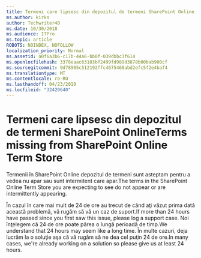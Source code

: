 ```yaml
---
title: Termeni care lipsesc din depozitul de termeni SharePoint Online
ms.author: kirks
author: Techwriter40
ms.date: 10/30/2018
ms.audience: ITPro
ms.topic: article
ROBOTS: NOINDEX, NOFOLLOW
localization_priority: Normal
ms.assetid: a0f6a3b6-c17b-44a6-bb0f-039dbbc3f614
ms.openlocfilehash: 3378eaac63103bf2499fd989d3878b00bab900cf
ms.sourcegitcommit: 9d78905c512192ffc4675468abd2efc5f2e4baf4
ms.translationtype: MT
ms.contentlocale: ro-RO
ms.lasthandoff: 04/23/2019
ms.locfileid: "32420640"
---
```

# <a name="terms-missing-from-sharepoint-online-term-store"></a><span data-ttu-id="ed133-102">Termeni care lipsesc din depozitul de termeni SharePoint Online</span><span class="sxs-lookup"><span data-stu-id="ed133-102">Terms missing from SharePoint Online Term Store</span></span>

<span data-ttu-id="ed133-103">Termenii în SharePoint Online depozitul de termeni sunt asteptam pentru a vedea nu apar sau sunt intermitent care apar.</span><span class="sxs-lookup"><span data-stu-id="ed133-103">The terms in the SharePoint Online Term Store you are expecting to see do not appear or are intermittently appearing.</span></span>
  
<span data-ttu-id="ed133-104">În cazul în care mai mult de 24 de ore au trecut de când aţi văzut prima dată această problemă, vă rugăm să vă un caz de suport.</span><span class="sxs-lookup"><span data-stu-id="ed133-104">If more than 24 hours have passed since you first saw this issue, please log a support case.</span></span> <span data-ttu-id="ed133-105">Noi înţelegem că 24 de ore poate părea o lungă perioadă de timp.</span><span class="sxs-lookup"><span data-stu-id="ed133-105">We understand that 24 hours may seem like a long time.</span></span> <span data-ttu-id="ed133-106">În multe cazuri, deja lucrăm la o soluţie aşa că vă rugăm să ne dea cel puţin 24 de ore.</span><span class="sxs-lookup"><span data-stu-id="ed133-106">In many cases, we're already working on a solution so please give us at least 24 hours.</span></span>
  

